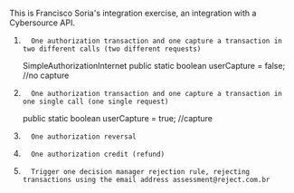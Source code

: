 This is Francisco Soria's integration exercise, an integration with a Cybersource API.


1.       One authorization transaction and one capture a transaction in two different calls (two different requests)
	SimpleAuthorizationInternet
	public static boolean userCapture = false; //no capture
	

2.       One authorization transaction and one capture a transaction in one single call (one single request)
	public static boolean userCapture = true; //capture

3.       One authorization reversal


4.       One authorization credit (refund)

5.       Trigger one decision manager rejection rule, rejecting transactions using the email address assessment@reject.com.br 